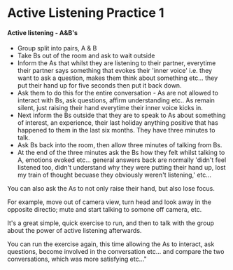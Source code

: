 # Active Listening Practice 1

#### **Active listening - A&B's**

* Group split into pairs, A & B
* Take Bs out of the room and ask to wait outside
* Inform the As that whilst they are listening to their partner, everytime their partner says something that evokes their 'inner voice' i.e. they want to ask a question, makes them think about something etc... they put their hand up for five seconds then put it back down.
* Ask them to do this for the entire conversation - As are not allowed to interact with Bs, ask questions, affirm understanding etc.. As remain silent, just raising their hand everytime their inner voice kicks in.
* Next inform the Bs outside that they are to speak to As about something of interest, an experience, their last holiday anything positive that has happened to them in the last six months. They have three minutes to talk.
* Ask Bs back into the room, then allow three minutes of talking from Bs.
* At the end of the three minutes ask the Bs how they felt whilst talking to A, emotions evoked etc... general answers back are normally 'didn't feel listened too, didn't understand why they were putting their hand up, lost my train of thought becuase they obviously weren't listening,' etc...

You can also ask the As to not only raise their hand, but also lose focus.

For example, move out of camera view, turn head and look away in the opposite directio; mute and start talking to somone off camera, etc. 

It's a great simple, quick exercise to run, and then to talk with the group about the power of active listening afterwards.

You can run the exercise again, this time allowing the As to interact, ask questions, become involved in the conversation etc... and compare the two conversations, which was more satisfying etc..."  
  


